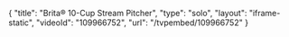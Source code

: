 {
    "title": "Brita&reg; 10-Cup Stream Pitcher",
    "type": "solo",
    "layout": "iframe-static",
    "videoId": "109966752",
    "url": "\/tvpembed\/109966752"
}